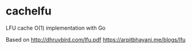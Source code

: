 # cachelfu
LFU cache O(1) implementation with Go

Based on 
http://dhruvbird.com/lfu.pdf
https://arpitbhayani.me/blogs/lfu

